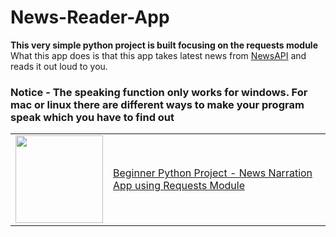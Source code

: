 # News-Reader-App
**This very simple python project is built focusing on the requests module**
<br>
What this app does is that this app takes latest news from [NewsAPI](newsapi.org) and reads it out loud to you. 
### Notice - The speaking function only works for windows. For mac or linux there are different ways to make your program speak which you have to find out

<table>
<tr><td><a href="https://www.youtube.com/watch?v=7a5LsPz9jOs"><img width="140px" src="https://i.ytimg.com/vi/7a5LsPz9jOs/maxresdefault.jpg"></a></td>
<td><a href="https://www.youtube.com/watch?v=7a5LsPz9jOs">Beginner Python Project - News Narration App using Requests Module</a><br/></td></tr>
</table>

